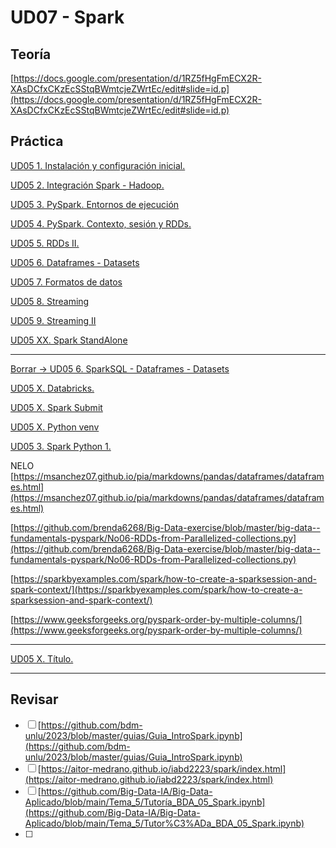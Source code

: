 # UD07 - Spark

## Teoría

[https://docs.google.com/presentation/d/1RZ5fHgFmECX2R-XAsDCfxCKzEcSStqBWmtcjeZWrtEc/edit#slide=id.p](https://docs.google.com/presentation/d/1RZ5fHgFmECX2R-XAsDCfxCKzEcSStqBWmtcjeZWrtEc/edit#slide=id.p)

## Práctica

[UD05 1. Instalación y configuración inicial.](<../1.instalacion.md>)

[UD05 2. Integración Spark - Hadoop.](<../2.scala-spark-hadoop.md>)

[UD05 3. PySpark. Entornos de ejecución](<../3.pyspark.md>)

[UD05 4. PySpark. Contexto, sesión y RDDs.](<./UD07 - Spark fffe913de6c481708398c95c5e34d79e/UD05 4 PySpark Contexto, sesión y RDDs fffe913de6c48188a3bae07c2b6ff4e1.md>)

[UD05 5. RDDs II.](<./UD07 - Spark fffe913de6c481708398c95c5e34d79e/UD05 5 RDDs II fffe913de6c48132bc7bf6a22eab582a.md>)

[UD05 6. Dataframes - Datasets](<./UD07 - Spark fffe913de6c481708398c95c5e34d79e/UD05 6 Dataframes - Datasets fffe913de6c48110aa20d3b6efe733de.md>)

[UD05 7. Formatos de datos](<./UD07 - Spark fffe913de6c481708398c95c5e34d79e/UD05 7 Formatos de datos fffe913de6c4819d941fc4613769fd0a.md>)

[UD05 8. Streaming](<./UD07 - Spark fffe913de6c481708398c95c5e34d79e/UD05 8 Streaming fffe913de6c4819a9593edd001b23257.md>)

[UD05 9. Streaming II](<./UD07 - Spark fffe913de6c481708398c95c5e34d79e/UD05 9 Streaming II fffe913de6c4813ba343cd33d13ac4fa.md>)

[UD05 XX. Spark StandAlone](<./UD07 - Spark fffe913de6c481708398c95c5e34d79e/UD05 XX Spark StandAlone fffe913de6c48193a1cde94bcab44600.md>)

---

[Borrar → UD05 6. SparkSQL - Dataframes - Datasets](<./UD07 - Spark fffe913de6c481708398c95c5e34d79e/Borrar → UD05 6 SparkSQL - Dataframes - Datasets fffe913de6c481f084d4c6a30183a6b3.md>)

[UD05 X. Databricks.](<./UD07 - Spark fffe913de6c481708398c95c5e34d79e/UD05 X Databricks fffe913de6c481af9842dacd233933c5.md>)

[UD05 X. Spark Submit](<./UD07 - Spark fffe913de6c481708398c95c5e34d79e/UD05 X Spark Submit fffe913de6c481a29d8af18879ed4e05.md>)

[UD05 X. Python venv](<./UD07 - Spark fffe913de6c481708398c95c5e34d79e/UD05 X Python venv fffe913de6c481a19c2ee94a768efa37.md>)

[UD05 3. Spark Python 1.](<./UD07 - Spark fffe913de6c481708398c95c5e34d79e/UD05 3 Spark Python 1 fffe913de6c481ae92c9e7bb3fb6dbb1.md>)

NELO 
[https://msanchez07.github.io/pia/markdowns/pandas/dataframes/dataframes.html](https://msanchez07.github.io/pia/markdowns/pandas/dataframes/dataframes.html)

[https://github.com/brenda6268/Big-Data-exercise/blob/master/big-data--fundamentals-pyspark/No06-RDDs-from-Parallelized-collections.py](https://github.com/brenda6268/Big-Data-exercise/blob/master/big-data--fundamentals-pyspark/No06-RDDs-from-Parallelized-collections.py)

[https://sparkbyexamples.com/spark/how-to-create-a-sparksession-and-spark-context/](https://sparkbyexamples.com/spark/how-to-create-a-sparksession-and-spark-context/)

[https://www.geeksforgeeks.org/pyspark-order-by-multiple-columns/](https://www.geeksforgeeks.org/pyspark-order-by-multiple-columns/)

---

[UD05 X. Título.](<./UD07 - Spark fffe913de6c481708398c95c5e34d79e/UD05 X Título fffe913de6c481d388d8e7b3debb3451.md>)

---

## Revisar

- [ ]  [https://github.com/bdm-unlu/2023/blob/master/guias/Guia_IntroSpark.ipynb](https://github.com/bdm-unlu/2023/blob/master/guias/Guia_IntroSpark.ipynb)
- [ ]  [https://aitor-medrano.github.io/iabd2223/spark/index.html](https://aitor-medrano.github.io/iabd2223/spark/index.html)
- [ ]  [https://github.com/Big-Data-IA/Big-Data-Aplicado/blob/main/Tema_5/Tutoría_BDA_05_Spark.ipynb](https://github.com/Big-Data-IA/Big-Data-Aplicado/blob/main/Tema_5/Tutor%C3%ADa_BDA_05_Spark.ipynb)
- [ ]